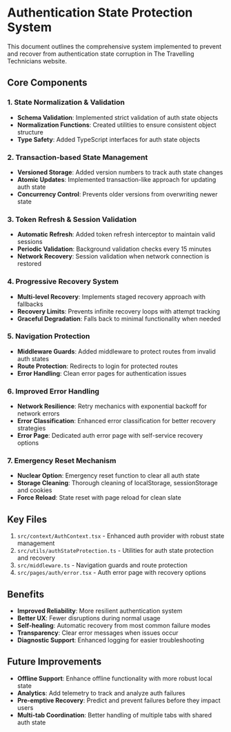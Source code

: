 # Authentication State Protection System

This document outlines the comprehensive system implemented to prevent and recover from authentication state corruption in The Travelling Technicians website.

## Core Components

### 1. State Normalization & Validation

- **Schema Validation**: Implemented strict validation of auth state objects
- **Normalization Functions**: Created utilities to ensure consistent object structure
- **Type Safety**: Added TypeScript interfaces for auth state objects

### 2. Transaction-based State Management

- **Versioned Storage**: Added version numbers to track auth state changes
- **Atomic Updates**: Implemented transaction-like approach for updating auth state
- **Concurrency Control**: Prevents older versions from overwriting newer state

### 3. Token Refresh & Session Validation

- **Automatic Refresh**: Added token refresh interceptor to maintain valid sessions
- **Periodic Validation**: Background validation checks every 15 minutes
- **Network Recovery**: Session validation when network connection is restored

### 4. Progressive Recovery System

- **Multi-level Recovery**: Implements staged recovery approach with fallbacks
- **Recovery Limits**: Prevents infinite recovery loops with attempt tracking
- **Graceful Degradation**: Falls back to minimal functionality when needed

### 5. Navigation Protection

- **Middleware Guards**: Added middleware to protect routes from invalid auth states
- **Route Protection**: Redirects to login for protected routes
- **Error Handling**: Clean error pages for authentication issues

### 6. Improved Error Handling

- **Network Resilience**: Retry mechanics with exponential backoff for network errors
- **Error Classification**: Enhanced error classification for better recovery strategies
- **Error Page**: Dedicated auth error page with self-service recovery options

### 7. Emergency Reset Mechanism

- **Nuclear Option**: Emergency reset function to clear all auth state
- **Storage Cleaning**: Thorough cleaning of localStorage, sessionStorage and cookies
- **Force Reload**: State reset with page reload for clean slate

## Key Files

1. `src/context/AuthContext.tsx` - Enhanced auth provider with robust state management
2. `src/utils/authStateProtection.ts` - Utilities for auth state protection and recovery
3. `src/middleware.ts` - Navigation guards and route protection
4. `src/pages/auth/error.tsx` - Auth error page with recovery options

## Benefits

- **Improved Reliability**: More resilient authentication system
- **Better UX**: Fewer disruptions during normal usage
- **Self-healing**: Automatic recovery from most common failure modes
- **Transparency**: Clear error messages when issues occur
- **Diagnostic Support**: Enhanced logging for easier troubleshooting

## Future Improvements

- **Offline Support**: Enhance offline functionality with more robust local state
- **Analytics**: Add telemetry to track and analyze auth failures
- **Pre-emptive Recovery**: Predict and prevent failures before they impact users
- **Multi-tab Coordination**: Better handling of multiple tabs with shared auth state 